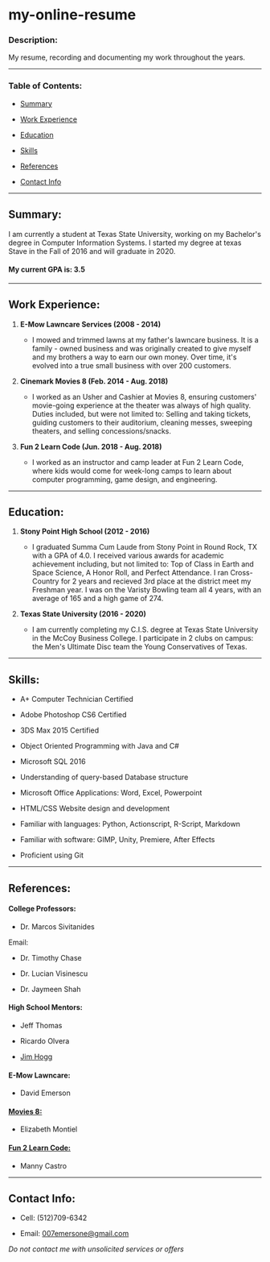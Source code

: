 # my-online-resume

### Description:

My resume, recording and documenting my work throughout the years.

---

### Table of Contents:

* [Summary](https://github.com/EnEmerson/my-online-resume#summary)

* [Work Experience](https://github.com/EnEmerson/my-online-resume#work-experience)

* [Education](https://github.com/EnEmerson/my-online-resume#education)

* [Skills](https://github.com/EnEmerson/my-online-resume#skills)

* [References](https://github.com/EnEmerson/my-online-resume#references)

* [Contact Info](https://github.com/EnEmerson/my-online-resume#contact-info)

---

## Summary:

I am currently a student at Texas State University, working on my Bachelor's degree in Computer Information Systems. I started my degree at texas Stave in the Fall of 2016 and will graduate in 2020.

#### My current GPA is: 3.5

---

## Work Experience:

1. **E-Mow Lawncare Services (2008 \- 2014)**
	* I mowed and trimmed lawns at my father's lawncare business. It is a family \- owned business and was originally created to give myself and my brothers a way to earn our own money. Over time, it's evolved into a true small business with over 200 customers.

2. **Cinemark Movies 8 (Feb. 2014 \- Aug. 2018)**
	* I worked as an Usher and Cashier at Movies 8, ensuring customers' movie\-going experience at the theater was always of high quality. Duties included, but were not limited to: Selling and taking tickets, guiding customers to their auditorium, cleaning messes, sweeping theaters, and selling concessions/snacks.

3. **Fun 2 Learn Code (Jun. 2018 \- Aug. 2018)**
	* I worked as an instructor and camp leader at Fun 2 Learn Code, where kids would come for week\-long camps to learn about computer programming, game design, and engineering.

---

## Education:

1. **Stony Point High School (2012 \- 2016)**
	* I graduated Summa Cum Laude from Stony Point in Round Rock, TX with a GPA of 4.0. I received various awards for academic achievement including, but not limited to: Top of Class in Earth and Space Science, A Honor Roll, and Perfect Attendance. I ran Cross\-Country for 2 years and recieved 3rd place at the district meet my Freshman year. I was on the Varisty Bowling team all 4 years, with an average of 165 and a high game of 274.

2. **Texas State University (2016 \- 2020)**
	* I am currently completing my C.I.S. degree at Texas State University in the McCoy Business College. I participate in 2 clubs on campus: the Men's Ultimate Disc team the Young Conservatives of Texas.

---

## Skills:

* A+ Computer Technician Certified

* Adobe Photoshop CS6 Certified

* 3DS Max 2015 Certified

* Object Oriented Programming with Java and C#

* Microsoft SQL 2016

* Understanding of query\-based Database structure

* Microsoft Office Applications: Word, Excel, Powerpoint

* HTML/CSS Website design and development

* Familiar with languages: Python, Actionscript, R\-Script, Markdown

* Familiar with software: GIMP, Unity, Premiere, After Effects

* Proficient using Git

---

## References:

#### College Professors:

* Dr. Marcos Sivitanides

Email:

* Dr. Timothy Chase

* Dr. Lucian Visinescu

* Dr. Jaymeen Shah

#### High School Mentors:

* Jeff Thomas

* Ricardo Olvera

* [Jim Hogg](https://www.daddysbees.com/)

#### E\-Mow Lawncare:

* David Emerson

#### [Movies 8:](https://www.cinemark.com/central-texas/cinemark-movies-8)

* Elizabeth Montiel

#### [Fun 2 Learn Code:](https://fun2learncode.com/)

* Manny Castro

---

## Contact Info:

* Cell: (512)709\-6342

* Email: 007emersone@gmail.com

*Do not contact me with unsolicited services or offers*









